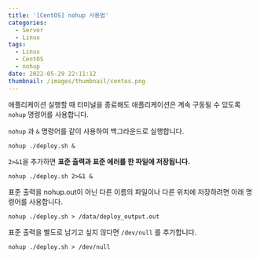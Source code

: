 ```yaml
---
title: '[CentOS] nohup 사용법'
categories:
  - Server
  - Linux
tags:
  - Linux
  - CentOS
  - nohup
date: 2022-05-29 22:11:12
thumbnail: /images/thumbnail/centos.png
---
```


애플리케이션 실행할 때 터미널을 종료해도 애플리케이션은 계속 구동될 수 있도록 `nohup` 명령어를 사용합니다.

`nohup` 과 `&` 명령어를 같이 사용하여 백그라운드로 실행합니다.

```shell
nohup ./deploy.sh &
```

`2>&1`을 추가하면 **표준 출력과 표준 에러를 한 파일에 저장됩니다.**

```shell
nohup ./deploy.sh 2>&1 &
```

표준 출력을 nohup.out이 아닌 다른 이름의 파일이나 다른 위치에 저장하려면 아래 명령어를 사용합니다.

```shell
nohup ./deploy.sh > /data/deploy_output.out
```

표준 출력을 별도로 남기고 싶지 않다면 `/dev/null` 를 추가합니다.

```shell
nohup ./deploy.sh > /dev/null
```
